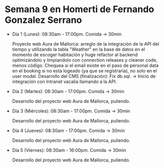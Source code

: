 # Semana 9 en Homerti de Fernando Gonzalez Serrano

- Día 1 (Lunes):
08:30am - 17:00pm.
Comida -> 30min

    Proyecto web Aura de Mallorca: arreglo de la integración de la API del tiempo y utilizando la tabla "Weather" en la base de datos en el momento de escoger habitación y huge refactor al backend optimizándolo y limpiandolo con connection releases y cleaner code, menos código. Chequea si el email existe en el paso de personal data en el booking si no esta logeado (ya que se registraría), no solo en el user modal.
    Desarrollo del CMS (finalización): Fix db.sql. -> Inicio de integración con Intranet vacalia llamando a la API.

- Día 2 (Martes):
08:30am - 17:00pm.
Comida -> 30min

    Desarrollo del proyecto web Aura de Mallorca, puliendo.

- Día 3 (Miércoles):
08:30am - 17:00pm.
Comida -> 30min

    Desarrollo del proyecto web Aura de Mallorca, puliendo.

- Día 4 (Jueves):
08:30am - 17:00pm.
Comida -> 30min

    Desarrollo del proyecto web Aura de Mallorca, puliendo.

- Día 5 (Viernes):
08:30am - 16:00pm.
Comida -> 30min

    Desarrollo del proyecto web Aura de Mallorca, puliendo.
